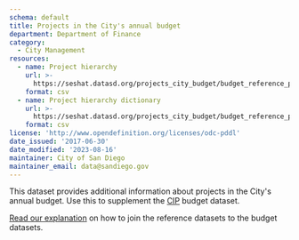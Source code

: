 ```yaml
---
schema: default
title: Projects in the City's annual budget
department: Department of Finance
category:
  - City Management
resources:
  - name: Project hierarchy
    url: >-
      https://seshat.datasd.org/projects_city_budget/budget_reference_projects_datasd.csv
    format: csv
  - name: Project hierarchy dictionary
    url: >-
      https://seshat.datasd.org/projects_city_budget/budget_reference_projects_dictionary_datasd.csv
    format: csv
license: 'http://www.opendefinition.org/licenses/odc-pddl'
date_issued: '2017-06-30'
date_modified: '2023-08-16'
maintainer: City of San Diego
maintainer_email: data@sandiego.gov
---
```

This dataset provides additional information about projects in the City's annual budget. Use this to supplement the [CIP](/datasets/capital-budget-fy/) budget dataset. 
<!--more-->

[Read our explanation](/budget-topic/) on how to join the reference datasets to the budget datasets.